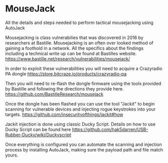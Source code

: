 # MouseJack
All the details and steps needed to perform tactical mousejacking using AutoJack


Mousejacking is class vulnerabilies that was discovered in 2016 by researchers at Bastille. Mousejacking is an often over looked method of gaining a foothold in a network. All the specifics about the findings including a technical write up can be found at Bastilles website. 
https://www.bastille.net/research/vulnerabilities/mousejack/ 

In order to exploit these vulnerabilities you will need to acquire a Crazyradio PA dongle
https://store.bitcraze.io/products/crazyradio-pa 

Then you will need to re-flash the dongle firmware using the tools provided by Bastille and following the directions they provide here. 
https://github.com/BastilleResearch/mousejack 

Once the dongle has been flashed you can use the tool "Jackit" to begin scanning for vulnerable devices and injecting rogue keystrokes into your targets. 
https://github.com/insecurityofthings/jackit#how

Jackit injection is done using classic Ducky Script. Details on how to use Ducky Script can be found here
https://github.com/hak5darren/USB-Rubber-Ducky/wiki/Duckyscript 

Once everything is configured you can automate the scanning and injection process by installing AutoJack, making sure the payload path and file match yours.
